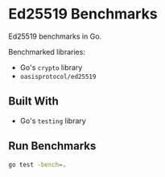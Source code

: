 # Ed25519 Benchmarks

Ed25519 benchmarks in Go.

Benchmarked libraries:

- Go's `crypto` library
- `oasisprotocol/ed25519`

## Built With

- Go's `testing` library

## Run Benchmarks

```bash
go test -bench=.
```
